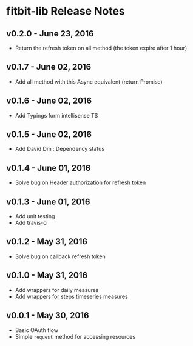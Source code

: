 # fitbit-lib Release Notes

## v0.2.0 - June 23, 2016

- Return the refresh token on all method (the token expire after 1 hour)


## v0.1.7 - June 02, 2016

- Add all method with this Async equivalent (return Promise)


## v0.1.6 - June 02, 2016

- Add Typings form intellisense TS


## v0.1.5 - June 02, 2016

- Add David Dm : Dependency status


## v0.1.4 - June 01, 2016

- Solve bug on Header authorization for refresh token


## v0.1.3 - June 01, 2016

- Add unit testing
- Add travis-ci


## v0.1.2 - May 31, 2016

- Solve bug on callback refresh token


## v0.1.0 - May 31, 2016

- Add wrappers for daily measures
- Add wrappers for steps timeseries measures


## v0.0.1 - May 30, 2016

- Basic OAuth flow
- Simple `request` method for accessing resources